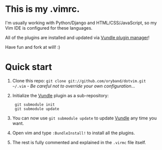 # This is my .vimrc.

I'm usually working with Python/Django and HTML/CSS/JavaScript, so my Vim IDE is configured for these languages.

All of the plugins are installed and updated via [Vundle plugin manager](http://github.com/gmarik/vundle)!

Have fun and fork at will! :)

# Quick start

1. Clone this repo: `git clone git://github.com/oryband/dotvim.git ~/.vim` - *Be careful not to override your own configuration...*
2. Initialize the [Vundle](http://github.com/gmarik/vundle) plugin as a sub-repository:

        git submodule init
        git submodule update

3. You can now use `git submodule update` to update [Vundle](http://github.com/gmarik/vundle) any time you want.
4. Open vim and type `:BundleInstall!` to install all the plugins.
5. The rest is fully commented and explained in the `.virmc` file itself.

